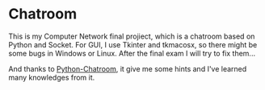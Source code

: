 # Chatroom
This is my Computer Network final projiect, which is a chatroom based on Python and Socket. For GUI, I use Tkinter and tkmacosx, so there might be some bugs in Windows or Linux. After the final exam I will try to fix them...

And thanks to [Python-Chatroom](https://github.com/Hurray0/Python-Chatroom), it give me some hints and I've learned many knowledges from it.
